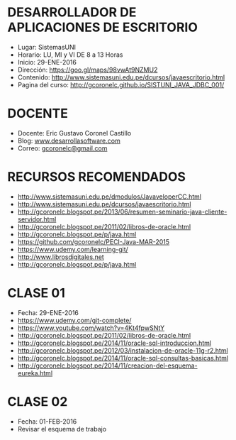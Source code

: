 # DESARROLLADOR DE APLICACIONES DE ESCRITORIO

- Lugar: SistemasUNI
- Horario: LU, MI y VI DE 8 a 13 Horas
- Inicio: 29-ENE-2016
- Dirección: https://goo.gl/maps/98vwAt9NZMU2
- Contenido: http://www.sistemasuni.edu.pe/dcursos/javaescritorio.html
- Pagina del curso: http://gcoronelc.github.io/SISTUNI_JAVA_JDBC_001/


# DOCENTE

- Docente: Eric Gustavo Coronel Castillo
- Blog: www.desarrollasoftware.com
- Correo: gcoronelc@gmail.com

# RECURSOS RECOMENDADOS

- http://www.sistemasuni.edu.pe/dmodulos/JavaveloperCC.html
- http://www.sistemasuni.edu.pe/dcursos/javaescritorio.html
- http://gcoronelc.blogspot.pe/2013/06/resumen-seminario-java-cliente-servidor.html
- http://gcoronelc.blogspot.pe/2011/02/libros-de-oracle.html
- http://gcoronelc.blogspot.pe/p/java.html
- https://github.com/gcoronelc/PECI-Java-MAR-2015
- https://www.udemy.com/learning-git/
- http://www.librosdigitales.net
- http://gcoronelc.blogspot.pe/p/java.html

# CLASE 01

- Fecha: 29-ENE-2016
- https://www.udemy.com/git-complete/
- https://www.youtube.com/watch?v=4Kt4fpwSNtY
- http://gcoronelc.blogspot.pe/2011/02/libros-de-oracle.html
- http://gcoronelc.blogspot.pe/2014/11/oracle-sql-introduccion.html
- http://gcoronelc.blogspot.pe/2012/03/instalacion-de-oracle-11g-r2.html
- http://gcoronelc.blogspot.pe/2014/11/oracle-sql-consultas-basicas.html
- http://gcoronelc.blogspot.pe/2014/11/creacion-del-esquema-eureka.html

# CLASE 02

- Fecha: 01-FEB-2016
- Revisar el esquema de trabajo
